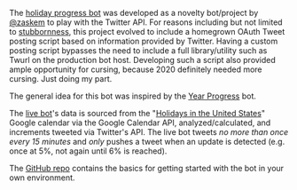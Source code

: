 The [holiday progress bot](https://twitter.com/holidayprogress) was developed as a novelty bot/project by [@zaskem](https://github.com/zaskem) to play with the Twitter API. For reasons including but not limited to [stubbornness](https://twitter.com/dabit3/status/1340800853217849344/photo/1), this project evolved to include a homegrown OAuth Tweet posting script based on information provided by Twitter. Having a custom posting script bypasses the need to include a full library/utility such as Twurl on the production bot host. Developing such a script also provided ample opportunity for cursing, because 2020 definitely needed more cursing. Just doing my part.

The general idea for this bot was inspired by the [Year Progress](https://twitter.com/year_progress) bot.

The [live bot](https://twitter.com/holidayprogress)'s data is sourced from the "[Holidays in the United States](https://calendar.google.com/calendar/embed?src=en.usa%23holiday%40group.v.calendar.google.com&ctz=America%2FChicago)" Google calendar via the Google Calendar API, analyzed/calculated, and increments tweeted via Twitter's API. The live bot tweets _no more than once every 15 minutes_ and _only_ pushes a tweet when an update is detected (e.g. once at 5%, not again until 6% is reached).

The [GitHub repo](https://github.com/zaskem/twitterbot-holidayprogress) contains the basics for getting started with the bot in your own environment.